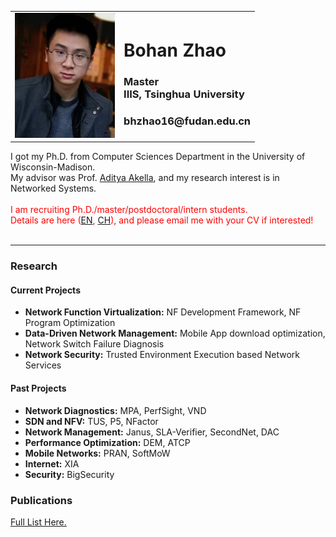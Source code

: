 
<!-------------------------------------------------------------------------------------------->
<table cellpadding="20em">
<tr>
<td><img src="Bohan_Zhao.jpg" height=200em></td>
<td align="top">
<h1>Bohan Zhao</h1>
<h3>Master<br> 
IIIS, Tsinghua University</h3> 
<h3>bhzhao16@fudan.edu.cn</h3> 
</td>
</tr>
</table>
I got my Ph.D. from Computer Sciences Department in the University of Wisconsin-Madison. <br>
My advisor was Prof. <a href="http://cs.wisc.edu/~akella" target="_blank">Aditya Akella</a>, and my research interest is in Networked Systems.
<br><br>
<font color="red">I am recruiting Ph.D./master/postdoctoral/intern students. 
<br>
Details are here (<a href="recruiting_en.html" target="_blank">EN</a>, <a href="recruiting.html" target="_blank">CH</a>), and please email me with your CV if interested! 
</font> 
<br><br>
<hr>


<!-------------------------------------------------------------------------------------------->
<h3>Research</h3>
<h4>Current Projects</h4>
<ul>
<li><b>Network Function Virtualization:</b>    NF Development Framework, NF Program Optimization </li>
<li><b>Data-Driven Network Management:</b>     Mobile App download optimization, Network Switch Failure Diagnosis</li>
<li><b>Network Security:</b>                   Trusted Environment Execution based Network Services</li>
</ul>

<h4>Past Projects</h4>
<ul>
<li><b>Network Diagnostics:</b>             MPA, PerfSight, VND </li>
<li><b>SDN and NFV:</b>                     TUS, P5, NFactor </li>
<li><b>Network Management:</b>              Janus, SLA-Verifier, SecondNet, DAC </li>
<li><b>Performance Optimization:</b>        DEM, ATCP </li>
<li><b>Mobile Networks:</b>                 PRAN, SoftMoW </li>
<li><b>Internet:</b>                        XIA </li>
<li><b>Security:</b>                        BigSecurity </li>
</ul>
<!--------<a href="research.pdf" target="_blank">Research Statement</a>------->

<!-------------------------------------------------------------------------------------------->
<h3>Publications</h3>
<a href="publications.pdf" target="_blank">Full List Here.</a>

<!-------------------------------------------------------------------------------------------->

